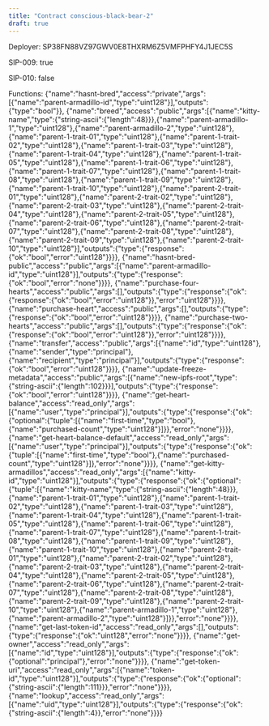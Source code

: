 ```yaml
---
title: "Contract conscious-black-bear-2"
draft: true
---
```

Deployer: SP38FN88VZ97GWV0E8THXRM6Z5VMFPHFY4J1JEC5S

SIP-009: true

SIP-010: false

Functions:
{"name":"hasnt-bred","access":"private","args":[{"name":"parent-armadillo-id","type":"uint128"}],"outputs":{"type":"bool"}}, {"name":"breed","access":"public","args":[{"name":"kitty-name","type":{"string-ascii":{"length":48}}},{"name":"parent-armadillo-1","type":"uint128"},{"name":"parent-armadillo-2","type":"uint128"},{"name":"parent-1-trait-01","type":"uint128"},{"name":"parent-1-trait-02","type":"uint128"},{"name":"parent-1-trait-03","type":"uint128"},{"name":"parent-1-trait-04","type":"uint128"},{"name":"parent-1-trait-05","type":"uint128"},{"name":"parent-1-trait-06","type":"uint128"},{"name":"parent-1-trait-07","type":"uint128"},{"name":"parent-1-trait-08","type":"uint128"},{"name":"parent-1-trait-09","type":"uint128"},{"name":"parent-1-trait-10","type":"uint128"},{"name":"parent-2-trait-01","type":"uint128"},{"name":"parent-2-trait-02","type":"uint128"},{"name":"parent-2-trait-03","type":"uint128"},{"name":"parent-2-trait-04","type":"uint128"},{"name":"parent-2-trait-05","type":"uint128"},{"name":"parent-2-trait-06","type":"uint128"},{"name":"parent-2-trait-07","type":"uint128"},{"name":"parent-2-trait-08","type":"uint128"},{"name":"parent-2-trait-09","type":"uint128"},{"name":"parent-2-trait-10","type":"uint128"}],"outputs":{"type":{"response":{"ok":"bool","error":"uint128"}}}}, {"name":"hasnt-bred-public","access":"public","args":[{"name":"parent-armadillo-id","type":"uint128"}],"outputs":{"type":{"response":{"ok":"bool","error":"none"}}}}, {"name":"purchase-four-hearts","access":"public","args":[],"outputs":{"type":{"response":{"ok":{"response":{"ok":"bool","error":"uint128"}},"error":"uint128"}}}}, {"name":"purchase-heart","access":"public","args":[],"outputs":{"type":{"response":{"ok":"bool","error":"uint128"}}}}, {"name":"purchase-two-hearts","access":"public","args":[],"outputs":{"type":{"response":{"ok":{"response":{"ok":"bool","error":"uint128"}},"error":"uint128"}}}}, {"name":"transfer","access":"public","args":[{"name":"id","type":"uint128"},{"name":"sender","type":"principal"},{"name":"recipient","type":"principal"}],"outputs":{"type":{"response":{"ok":"bool","error":"uint128"}}}}, {"name":"update-freeze-metadata","access":"public","args":[{"name":"new-ipfs-root","type":{"string-ascii":{"length":102}}}],"outputs":{"type":{"response":{"ok":"bool","error":"uint128"}}}}, {"name":"get-heart-balance","access":"read_only","args":[{"name":"user","type":"principal"}],"outputs":{"type":{"response":{"ok":{"optional":{"tuple":[{"name":"first-time","type":"bool"},{"name":"purchased-count","type":"uint128"}]}},"error":"none"}}}}, {"name":"get-heart-balance-default","access":"read_only","args":[{"name":"user","type":"principal"}],"outputs":{"type":{"response":{"ok":{"tuple":[{"name":"first-time","type":"bool"},{"name":"purchased-count","type":"uint128"}]},"error":"none"}}}}, {"name":"get-kitty-armadillos","access":"read_only","args":[{"name":"kitty-id","type":"uint128"}],"outputs":{"type":{"response":{"ok":{"optional":{"tuple":[{"name":"kitty-name","type":{"string-ascii":{"length":48}}},{"name":"parent-1-trait-01","type":"uint128"},{"name":"parent-1-trait-02","type":"uint128"},{"name":"parent-1-trait-03","type":"uint128"},{"name":"parent-1-trait-04","type":"uint128"},{"name":"parent-1-trait-05","type":"uint128"},{"name":"parent-1-trait-06","type":"uint128"},{"name":"parent-1-trait-07","type":"uint128"},{"name":"parent-1-trait-08","type":"uint128"},{"name":"parent-1-trait-09","type":"uint128"},{"name":"parent-1-trait-10","type":"uint128"},{"name":"parent-2-trait-01","type":"uint128"},{"name":"parent-2-trait-02","type":"uint128"},{"name":"parent-2-trait-03","type":"uint128"},{"name":"parent-2-trait-04","type":"uint128"},{"name":"parent-2-trait-05","type":"uint128"},{"name":"parent-2-trait-06","type":"uint128"},{"name":"parent-2-trait-07","type":"uint128"},{"name":"parent-2-trait-08","type":"uint128"},{"name":"parent-2-trait-09","type":"uint128"},{"name":"parent-2-trait-10","type":"uint128"},{"name":"parent-armadillo-1","type":"uint128"},{"name":"parent-armadillo-2","type":"uint128"}]}},"error":"none"}}}}, {"name":"get-last-token-id","access":"read_only","args":[],"outputs":{"type":{"response":{"ok":"uint128","error":"none"}}}}, {"name":"get-owner","access":"read_only","args":[{"name":"id","type":"uint128"}],"outputs":{"type":{"response":{"ok":{"optional":"principal"},"error":"none"}}}}, {"name":"get-token-uri","access":"read_only","args":[{"name":"token-id","type":"uint128"}],"outputs":{"type":{"response":{"ok":{"optional":{"string-ascii":{"length":111}}},"error":"none"}}}}, {"name":"lookup","access":"read_only","args":[{"name":"uid","type":"uint128"}],"outputs":{"type":{"response":{"ok":{"string-ascii":{"length":4}},"error":"none"}}}}
